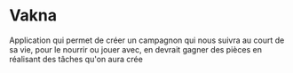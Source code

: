 # Vakna
Application qui permet de créer un campagnon qui nous suivra au court de sa vie, pour le nourrir ou jouer avec, en devrait gagner des pièces en réalisant des tâches qu'on aura crée
